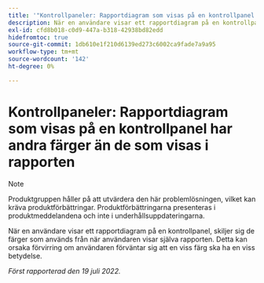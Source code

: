 ```yaml
---
title: '"Kontrollpaneler: Rapportdiagram som visas på en kontrollpanel har andra färger än de som visas i rapporten'
description: När en användare visar ett rapportdiagram på en kontrollpanel, skiljer sig de färger som används från när användaren visar själva rapporten. Detta kan orsaka förvirring om användaren förväntar sig att en viss färg ska ha en viss betydelse.
exl-id: cfd8b018-c0d9-447a-b318-42938bd82edd
hidefromtoc: true
source-git-commit: 1db610e1f210d6139ed273c6002ca9fade7a9a95
workflow-type: tm+mt
source-wordcount: '142'
ht-degree: 0%

---
```


# Kontrollpaneler: Rapportdiagram som visas på en kontrollpanel har andra färger än de som visas i rapporten

>[!NOTE]
>
>Produktgruppen håller på att utvärdera den här problemlösningen, vilket kan kräva produktförbättringar. Produktförbättringarna presenteras i produktmeddelandena och inte i underhållsuppdateringarna.

När en användare visar ett rapportdiagram på en kontrollpanel, skiljer sig de färger som används från när användaren visar själva rapporten. Detta kan orsaka förvirring om användaren förväntar sig att en viss färg ska ha en viss betydelse.

_Först rapporterad den 19 juli 2022._
